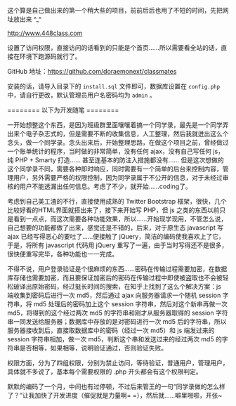 这个算是自己做出来的第一个稍大些的项目，前前后后也用了不短的时间，先把网址放出来 ^_^

<http://www.448class.com>

设置了访问权限，直接访问的话看到的只能是个首页……所以需要看全站的话，直接在环境下跑源码就行了。

GitHub 地址：<https://github.com/doraemonext/classmates>

安装的话，请导入目录下的 `install.sql` 文件即可，数据库设置在 `config.php` 中，请自行更改，默认管理员用户名密码均为 `admin` 。

======== 以下为开发随笔 ========

一开始想整这个东西，是因为班级群里面嚷嚷着搞一个同学录，最先是一个同学弄出来个电子杂志式的，但是需要不断的收集信息，人工整理，然后我就迸出这么个念头，做一个同学录。念头出来后，开始整理思路，在做这个项目之前，曾经做过一个账单统计的程序，当时做的非常简单，没有任何 ajax，没有自己写任何 js，纯 PHP + Smarty 打造…… 甚至连基本的防注入措施都没有…… 但是这次想做的这个同学录不同，需要各种即时响应，同时需要有一个简单的后台来控制内容，管理用户，另外需要严格的权限控制，因为同学录属于不公开的信息，对于未经过审核的用户不能透漏出任何信息。考虑了不少，就开始……coding了。

考虑到自己美工渣的不行，直接使用成熟的 Twitter Bootstrap 框架，很快，几个比较好看的HTML界面就搭出来了，接下来开始写 PHP，但 js 之类的东西以前只是看到一点点，而这次需要各种功能效果，所以……开始现学现用，不管怎么说，自己想要的功能都做了出来，感觉还是不错的，后来，对于原生态 javascript 写 ajax 已经写得恶心的要吐了……便接触了 jQuery，简洁的编码使我喜欢上了它，于是，将所有 javascript 代码用 jQuery 重写了一遍，由于当时写得还不是很多，很快便重写完毕，各种功能也一一完成。

不得不说，用户登录验证是个很麻烦的东西……密码在传输过程需要加密，在数据库存储也需要加密，而且要保证加密后的密码在传输过程中即使被盗取也不会被轻松破译出原始密码，经过挺长时间的搜索，在知乎上找到了这么个解决方案：js 端收集到密码后进行一次 md5，然后通过 ajax 向服务器请求一个随机 session 字符串，将 md5 处理后的密码加上这个 session 字符串，然后对这个新串再做一次 md5，将得到的这个经过两次 md5 的字符串和刚才从服务器取得的 session 字符串一同发送给服务器；数据库中存放的是对密码进行一次 md5 后的字符串，所以服务器接收到后，直接取数据库中的密码（经过一次 md5）和 js 端发过来的 session 字符串相加，做一次 md5，判断这个串和发送过来的经过两次 md5 的字符串是否相等，如果相等，说明验证通过，否则验证失败。

权限方面，分为了四组权限，分别为禁止访问，等待验证，普通用户，管理用户，具体就不多说了，基本每个需要权限的 .php 开头都会有这个权限判定。

默默的编码了一个月，中间也有过停顿，不过后来管王的一句“同学录做的怎么样了？”让我加快了开发进度（催促就是力量啊= =），然后就……噼里啪啦，开张~
